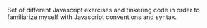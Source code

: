 Set of different Javascript exercises and tinkering code in order to familiarize 
myself with Javascript conventions and syntax.